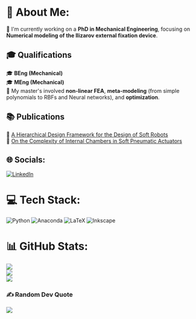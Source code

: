 # 💫 About Me:
🔬 I'm currently working on a **PhD in Mechanical Engineering**, focusing on **Numerical modeling of the Ilizarov external fixation device**.

## 🎓 Qualifications
🎓 **BEng (Mechanical)**  
🎓 **MEng (Mechanical)**  
🔧 My master's involved **non-linear FEA**, **meta-modeling** (from simple polynomials to RBFs and Neural networks), and **optimization**.

## 📚 Publications
📖 [A Hierarchical Design Framework for the Design of Soft Robots](https://www.mdpi.com/2206534)  
📖 [On the Complexity of Internal Chambers in Soft Pneumatic Actuators](https://www.researchgate.net/publication/384479832_ON_THE_COMPLEXITY_OF_INTERNAL_CHAMBERS_IN_SOFT_PNEUMATIC_ACTUATORS)



## 🌐 Socials:
[![LinkedIn](https://img.shields.io/badge/LinkedIn-%230077B5.svg?logo=linkedin&logoColor=white)](https://linkedin.com/in/philip-ligthart-495902156) 

# 💻 Tech Stack:
![Python](https://img.shields.io/badge/python-3670A0?style=for-the-badge&logo=python&logoColor=ffdd54) ![Anaconda](https://img.shields.io/badge/Anaconda-%2344A833.svg?style=for-the-badge&logo=anaconda&logoColor=white) ![LaTeX](https://img.shields.io/badge/latex-%23008080.svg?style=for-the-badge&logo=latex&logoColor=white) ![Inkscape](https://img.shields.io/badge/Inkscape-e0e0e0?style=for-the-badge&logo=inkscape&logoColor=080A13)

# 📊 GitHub Stats:
![](https://github-readme-stats.vercel.app/api?username=PFLigthart&theme=dark&hide_border=true&include_all_commits=true&count_private=true)<br/>
![](https://github-readme-streak-stats.herokuapp.com/?user=PFLigthart&theme=dark&hide_border=true)<br/>
![](https://github-readme-stats.vercel.app/api/top-langs/?username=PFLigthart&theme=dark&hide_border=true&include_all_commits=true&count_private=true&layout=compact)

### ✍️ Random Dev Quote
![](https://quotes-github-readme.vercel.app/api?type=horizontal&theme=radical)


